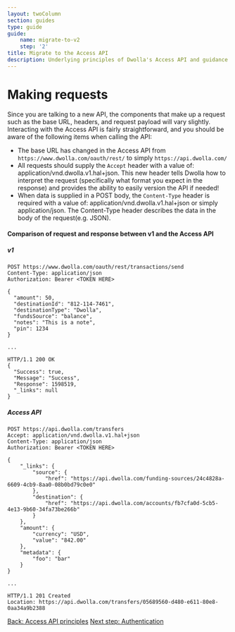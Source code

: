 ```yaml
---
layout: twoColumn
section: guides
type: guide
guide: 
    name: migrate-to-v2
    step: '2'
title: Migrate to the Access API
description: Underlying principles of Dwolla's Access API and guidance on upgrading your application from Dwolla's legacy v1 API. 
---
```


# Making requests

Since you are talking to a new API, the components that make up a request such as the base URL, headers, and request payload will vary slightly. Interacting with the Access API is fairly straightforward, and you should be aware of the following items when calling the API:

* The base URL has changed in the Access API from `https://www.dwolla.com/oauth/rest/` to simply `https://api.dwolla.com/`
* All requests should supply the `Accept` header with a value of: application/vnd.dwolla.v1.hal+json. This new header tells Dwolla how to interpret the request (specifically what format you expect in the response) and provides the ability to easily version the API if needed!
* When data is supplied in a POST body, the `Content-Type` header is required with a value of: application/vnd.dwolla.v1.hal+json or simply application/json. The Content-Type header describes the data in the body of the request(e.g. JSON).

#### Comparison of request and response between v1 and the Access API

##### v1
```noselect
POST https://www.dwolla.com/oauth/rest/transactions/send
Content-Type: application/json
Authorization: Bearer <TOKEN HERE>

{
  "amount": 50,
  "destinationId": "812-114-7461",
  "destinationType": "Dwolla",
  "fundsSource": "balance",
  "notes": "This is a note",
  "pin": 1234
}

...

HTTP/1.1 200 OK
{
  "Success": true,
  "Message": "Success",
  "Response": 1598519,
  "_links": null
}
```
##### Access API
```noselect
POST https://api.dwolla.com/transfers
Accept: application/vnd.dwolla.v1.hal+json
Content-Type: application/json
Authorization: Bearer <TOKEN HERE>

{
    "_links": {
        "source": {
            "href": "https://api.dwolla.com/funding-sources/24c4828a-6609-4cb9-8aa0-08b0bd79c0e0"
        },
        "destination": {
            "href": "https://api.dwolla.com/accounts/fb7cfa0d-5cb5-4e13-9b60-34fa73be266b"
        }
    },
    "amount": {
        "currency": "USD",
        "value": "842.00"
    },
    "metadata": {
        "foo": "bar"
    }
}

...

HTTP/1.1 201 Created
Location: https://api.dwolla.com/transfers/05689560-d480-e611-80e8-0aa34a9b2388

```

<nav class="pager-nav">
    <a href="01-api-v2-principles.html">Back: Access API principles</a>
    <a href="03-authentication.html">Next step: Authentication</a>
</nav>
